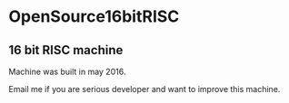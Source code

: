 # OpenSource16bitRISC
## 16 bit RISC machine
Machine was built in may 2016.

Email me if you are serious developer and want to improve this machine.

